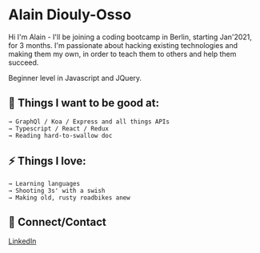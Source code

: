  

# Alain Diouly-Osso

Hi I'm Alain - I'll be joining a coding bootcamp in Berlin, starting Jan'2021, for 3 months.  I'm passionate about hacking existing technologies and making them my own, in order to teach them to others and help them succeed.

Beginner level in Javascript and JQuery.

## 

## 🌱 Things I want to be good at:

```
→ GraphQl / Koa / Express and all things APIs
→ Typescript / React / Redux
→ Reading hard-to-swallow doc
```

## 

## ⚡ Things I love:

```
→ Learning languages
→ Shooting 3s' with a swish
→ Making old, rusty roadbikes anew

```

## 

## 💬 Connect/Contact

[LinkedIn](https://www.linkedin.com/in/alaindiouly/)
